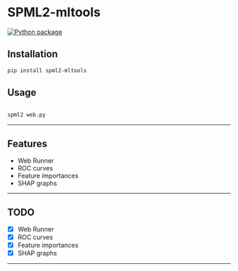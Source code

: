 # SPML2-mltools

[![Python package](https://github.com/SermetPekin/spml2/actions/workflows/package.yml/badge.svg)](https://github.com/SermetPekin/spml2/actions/workflows/package.yml)

## Installation

```bash
pip install spml2-mltools

```
## Usage

```bash

spml2 web.py

```


---
## Features
- Web Runner  
- ROC curves  
- Feature importances  
- SHAP graphs  
---

## TODO
- [x] Web Runner  
- [x] ROC curves
- [x] Feature importances
- [x] SHAP graphs
---
